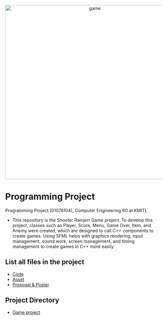 <p align="center">
<img width="561" alt="game" src="https://github.com/janrainjer/programming-project/assets/88389821/f0e7c79b-62e3-4962-ba5d-44de631fb70c">
</p>

# Programming Project 
Programming Project (01076104), Computer Engineering 60 at KMITL.

- This repository is the Shooter Rainjerr Game project. To develop this project, classes such as Player, Score, Menu, Game Over, Item, and Anemy were created, which are designed to call C++ components to create games. Using SFML helps with graphics rendering, input management, sound work, screen management, and timing management to create games in C++ more easily.

## List all files in the project
- [Code](source-code)
- [Asset](release)
- [Proposal & Poster](Infographics)

## Project Directory
- [Game project](game-project)
